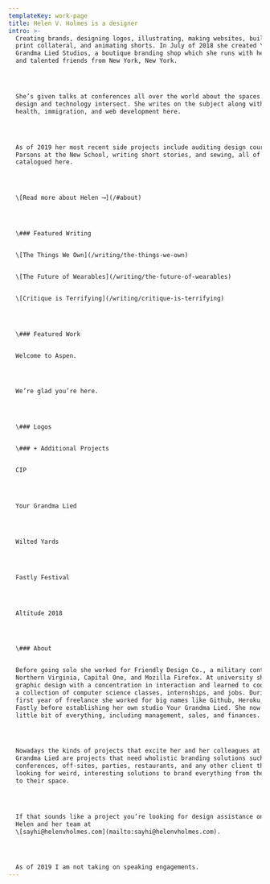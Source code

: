 ```yaml
---
templateKey: work-page
title: Helen V. Holmes is a designer
intro: >-
  Creating brands, designing logos, illustrating, making websites, building
  print collateral, and animating shorts. In July of 2018 she created Your
  Grandma Lied Studios, a boutique branding shop which she runs with her partner
  and talented friends from New York, New York.




  She’s given talks at conferences all over the world about the spaces where
  design and technology intersect. She writes on the subject along with mental
  health, immigration, and web development here.




  As of 2019 her most recent side projects include auditing design courses at
  Parsons at the New School, writing short stories, and sewing, all of which are
  catalogued here.




  \[Read more about Helen ⟶](/#about)




  \### Featured Writing


  \[The Things We Own](/writing/the-things-we-own)


  \[The Future of Wearables](/writing/the-future-of-wearables)


  \[Critique is Terrifying](/writing/critique-is-terrifying)




  \### Featured Work


  Welcome to Aspen. 




  We’re glad you’re here.




  \### Logos


  \### + Additional Projects


  CIP




  Your Grandma Lied




  Wilted Yards




  Fastly Festival




  Altitude 2018




  \### About


  Before going solo she worked for Friendly Design Co., a military contractor in
  Northern Virginia, Capital One, and Mozilla Firefox. At university she studied
  graphic design with a concentration in interaction and learned to code through
  a collection of computer science classes, internships, and jobs. During her
  first year of freelance she worked for big names like Github, Heroku, and
  Fastly before establishing her own studio Your Grandma Lied. She now does a
  little bit of everything, including management, sales, and finances.




  Nowadays the kinds of projects that excite her and her colleagues at Your
  Grandma Lied are projects that need wholistic branding solutions such as
  conferences, off-sites, parties, restaurants, and any other client that’s
  looking for weird, interesting solutions to brand everything from their invite
  to their space.




  If that sounds like a project you’re looking for design assistance on, contact
  Helen and her team at
  \[sayhi@helenvholmes.com](mailto:sayhi@helenvholmes.com).




  As of 2019 I am not taking on speaking engagements.
---
```


